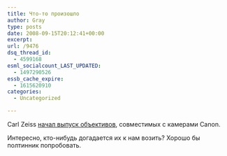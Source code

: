 ```yaml
---
title: Что-то произошло
author: Gray
type: posts
date: 2008-09-15T20:12:41+00:00
excerpt:
url: /9476
dsq_thread_id:
  - 4599168
esml_socialcount_LAST_UPDATED:
  - 1497290526
essb_cache_expire:
  - 1615620910
categories:
  - Uncategorized

---
```








Carl Zeiss <a href="http://www.dpreview.com/news/0809/08091501Zeissforcanon.asp" target="_blank">начал выпуск объективов</a>, совместимых с камерами Canon.

Интересно, кто-нибудь догадается их к нам возить? Хорошо бы полтинник попробовать.